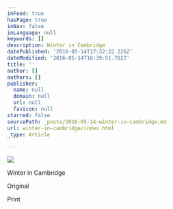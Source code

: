 ```yaml
---
inFeed: true
hasPage: true
inNav: false
inLanguage: null
keywords: []
description: Winter in Cambridge
datePublished: '2016-05-14T17:32:22.226Z'
dateModified: '2016-05-14T16:39:51.762Z'
title: ''
author: []
authors: []
publisher:
  name: null
  domain: null
  url: null
  favicon: null
starred: false
sourcePath: _posts/2016-05-14-winter-in-cambridge.md
url: winter-in-cambridge/index.html
_type: Article

---
```

![](https://the-grid-user-content.s3-us-west-2.amazonaws.com/a4587ad2-2b3f-4742-b5a6-c2b20440662c.jpg)

Winter in Cambridge

Original

Print